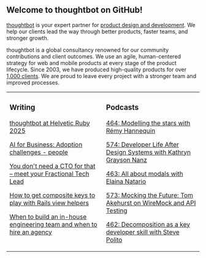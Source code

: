 ## Welcome to thoughtbot on GitHub!

[thoughtbot][1] is your expert partner for [product design and development][2].
We help our clients lead the way through better products, faster teams, and stronger growth.

thoughtbot is a global consultancy renowned for our community contributions and
client outcomes. We use an agile, human-centered strategy for web and mobile
products at every stage of the product lifecycle. Since 2003, we have produced
high-quality products for over [1,000 clients][3]. We are proud to leave every
project with a stronger team and improved processes.

<table><tr><td valign="top" width="50%">

### Writing

<!-- blog starts -->
[thoughtbot at Helvetic Ruby 2025](https://feed.thoughtbot.com/link/24077/17034907/thoughtbot-at-helvetic-ruby-2025)

[AI for Business: Adoption challenges - people](https://feed.thoughtbot.com/link/24077/17034908/ai-for-business-adoption-challenges-people)

[You don't need a CTO for that – meet your Fractional Tech Lead](https://feed.thoughtbot.com/link/24077/17034178/you-don-t-need-a-cto-for-that-meet-your-fractional-tech-lead)

[How to get composite keys to play with Rails view helpers](https://feed.thoughtbot.com/link/24077/17033331/how-to-get-composite-keys-to-play-with-rails-view-helpers)

[When to build an in-house engineering team and when to hire an agency](https://feed.thoughtbot.com/link/24077/17031820/when-to-build-an-in-house-engineering-team-and-when-to-hire-an-agency)

<!-- blog ends -->
</td><td valign="top" width="50%">

### Podcasts

<!-- podcasts starts -->
[464: Modelling the stars with Rémy Hannequin](https://bikeshed.thoughtbot.com/464)

[574: Developer Life After Design Systems with Kathryn Grayson Nanz](https://podcast.thoughtbot.com/574)

[463: All about modals with Elaina Natario](https://bikeshed.thoughtbot.com/463)

[573: Mocking the Future: Tom Akehurst on WireMock and API Testing](https://podcast.thoughtbot.com/573)

[462: Decomposition as a key developer skill with Steve Polito](https://bikeshed.thoughtbot.com/462)

<!-- podcasts ends -->
</td></tr></table>

[1]: https://thoughtbot.com
[2]: https://thoughtbot.com/services
[3]: https://thoughtbot.com/case-studies
